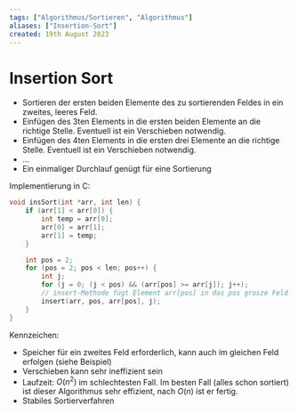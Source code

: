 ```yaml
---
tags: ["Algorithmus/Sortieren", "Algorithmus"]
aliases: ["Insertion-Sort"]
created: 19th August 2023
---
```


# Insertion Sort

- Sortieren der ersten beiden Elemente des zu sortierenden Feldes in ein zweites, leeres Feld.
- Einfügen des 3ten Elements in die ersten beiden Elemente an die richtige Stelle. Eventuell ist ein Verschieben notwendig.
- Einfügen des 4ten Elements in die ersten drei Elemente an die richtige Stelle. Eventuell ist ein Verschieben notwendig.
- …
- Ein einmaliger Durchlauf genügt für eine Sortierung

Implementierung in C:

```c
void insSort(int *arr, int len) {
    if (arr[1] < arr[0]) {
        int temp = arr[0];
        arr[0] = arr[1];
        arr[1] = temp;
    }

    int pos = 2;
    for (pos = 2; pos < len; pos++) {
        int j;
        for (j = 0; (j < pos) && (arr[pos] >= arr[j]); j++);
        // insert-Methode fügt Element arr[pos] in das pos grosze Feld an Stelle j ein:
        insert(arr, pos, arr[pos], j);
    }
}
```

Kennzeichen:

- Speicher für ein zweites Feld erforderlich, kann auch im gleichen Feld erfolgen (siehe Beispiel)
- Verschieben kann sehr ineffizient sein
- Laufzeit: $O(n^2)$ im schlechtesten Fall. Im besten Fall (alles schon sortiert) ist dieser Algorithmus sehr effizient, nach $O(n)$ ist er fertig.
- Stabiles Sortierverfahren